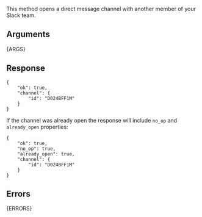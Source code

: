 
This method opens a direct message channel with another member of your Slack team.


## Arguments

{ARGS}


## Response

	{
		"ok": true,
		"channel": {
			"id": "D024BFF1M"
		}
	}

If the channel was already open the response will include `no_op` and
`already_open` properties:


	{
		"ok": true,
		"no_op": true,
		"already_open": true,
		"channel": {
			"id": "D024BFF1M"
		}
	}


## Errors

{ERRORS}


